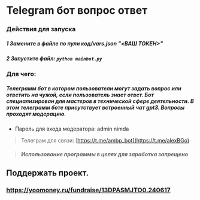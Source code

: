 # Telegram бот вопрос ответ

### Действия для запуска
##### 1 Замените в файле по пули **код/vars.json** "<ВАШ ТОКЕН>"
##### 2 Запустите файл: ```python mainbot.py```



### Для чего: 
##### Телеграмм бот в котором пользователи могут задать вопрос или ответить на чужой, если пользователь знает ответ. Бот специализирован для мастеров в 	технической сфере деятельности. В этом телеграмм боте присутствует встроенный чат __gpt3__. Вопросы проходят модерацию.

* Пароль для входа модератора: admin nimda 

>Телеграм для связи: [https://t.me/ambp_bot](https://t.me/alexBGo)

> #### _Использование программы в целях для заработка **запрещено**_
## Поддержать проект. 
### https://yoomoney.ru/fundraise/13DPASMJTO0.240617
